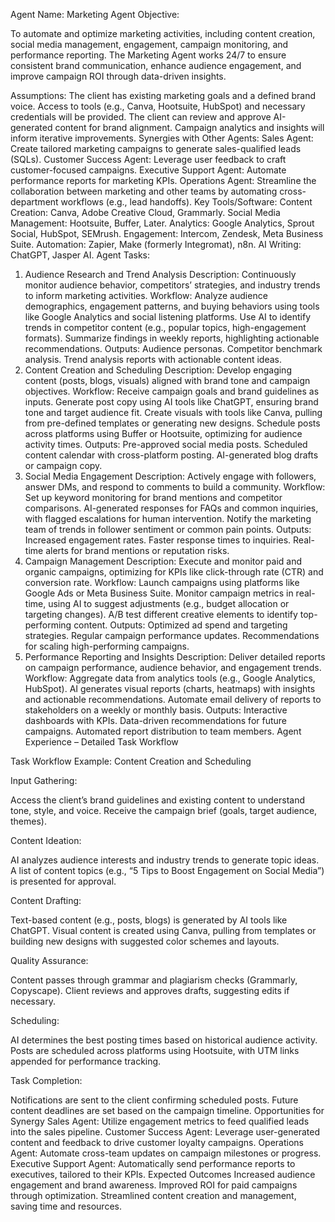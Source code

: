Agent Name: Marketing Agent
Objective:

To automate and optimize marketing activities, including content creation, social media management, engagement, campaign monitoring, and performance reporting. The Marketing Agent works 24/7 to ensure consistent brand communication, enhance audience engagement, and improve campaign ROI through data-driven insights.

Assumptions:
The client has existing marketing goals and a defined brand voice.
Access to tools (e.g., Canva, Hootsuite, HubSpot) and necessary credentials will be provided.
The client can review and approve AI-generated content for brand alignment.
Campaign analytics and insights will inform iterative improvements.
Synergies with Other Agents:
Sales Agent: Create tailored marketing campaigns to generate sales-qualified leads (SQLs).
Customer Success Agent: Leverage user feedback to craft customer-focused campaigns.
Executive Support Agent: Automate performance reports for marketing KPIs.
Operations Agent: Streamline the collaboration between marketing and other teams by automating cross-department workflows (e.g., lead handoffs).
Key Tools/Software:
Content Creation: Canva, Adobe Creative Cloud, Grammarly.
Social Media Management: Hootsuite, Buffer, Later.
Analytics: Google Analytics, Sprout Social, HubSpot, SEMrush.
Engagement: Intercom, Zendesk, Meta Business Suite.
Automation: Zapier, Make (formerly Integromat), n8n.
AI Writing: ChatGPT, Jasper AI.
Agent Tasks:
1. Audience Research and Trend Analysis
Description: Continuously monitor audience behavior, competitors’ strategies, and industry trends to inform marketing activities.
Workflow:
Analyze audience demographics, engagement patterns, and buying behaviors using tools like Google Analytics and social listening platforms.
Use AI to identify trends in competitor content (e.g., popular topics, high-engagement formats).
Summarize findings in weekly reports, highlighting actionable recommendations.
Outputs:
Audience personas.
Competitor benchmark analysis.
Trend analysis reports with actionable content ideas.
2. Content Creation and Scheduling
Description: Develop engaging content (posts, blogs, visuals) aligned with brand tone and campaign objectives.
Workflow:
Receive campaign goals and brand guidelines as inputs.
Generate post copy using AI tools like ChatGPT, ensuring brand tone and target audience fit.
Create visuals with tools like Canva, pulling from pre-defined templates or generating new designs.
Schedule posts across platforms using Buffer or Hootsuite, optimizing for audience activity times.
Outputs:
Pre-approved social media posts.
Scheduled content calendar with cross-platform posting.
AI-generated blog drafts or campaign copy.
3. Social Media Engagement
Description: Actively engage with followers, answer DMs, and respond to comments to build a community.
Workflow:
Set up keyword monitoring for brand mentions and competitor comparisons.
AI-generated responses for FAQs and common inquiries, with flagged escalations for human intervention.
Notify the marketing team of trends in follower sentiment or common pain points.
Outputs:
Increased engagement rates.
Faster response times to inquiries.
Real-time alerts for brand mentions or reputation risks.
4. Campaign Management
Description: Execute and monitor paid and organic campaigns, optimizing for KPIs like click-through rate (CTR) and conversion rate.
Workflow:
Launch campaigns using platforms like Google Ads or Meta Business Suite.
Monitor campaign metrics in real-time, using AI to suggest adjustments (e.g., budget allocation or targeting changes).
A/B test different creative elements to identify top-performing content.
Outputs:
Optimized ad spend and targeting strategies.
Regular campaign performance updates.
Recommendations for scaling high-performing campaigns.
5. Performance Reporting and Insights
Description: Deliver detailed reports on campaign performance, audience behavior, and engagement trends.
Workflow:
Aggregate data from analytics tools (e.g., Google Analytics, HubSpot).
AI generates visual reports (charts, heatmaps) with insights and actionable recommendations.
Automate email delivery of reports to stakeholders on a weekly or monthly basis.
Outputs:
Interactive dashboards with KPIs.
Data-driven recommendations for future campaigns.
Automated report distribution to team members.
Agent Experience – Detailed Task Workflow

Task Workflow Example: Content Creation and Scheduling

Input Gathering:

Access the client’s brand guidelines and existing content to understand tone, style, and voice.
Receive the campaign brief (goals, target audience, themes).

Content Ideation:

AI analyzes audience interests and industry trends to generate topic ideas.
A list of content topics (e.g., “5 Tips to Boost Engagement on Social Media”) is presented for approval.

Content Drafting:

Text-based content (e.g., posts, blogs) is generated by AI tools like ChatGPT.
Visual content is created using Canva, pulling from templates or building new designs with suggested color schemes and layouts.

Quality Assurance:

Content passes through grammar and plagiarism checks (Grammarly, Copyscape).
Client reviews and approves drafts, suggesting edits if necessary.

Scheduling:

AI determines the best posting times based on historical audience activity.
Posts are scheduled across platforms using Hootsuite, with UTM links appended for performance tracking.

Task Completion:

Notifications are sent to the client confirming scheduled posts.
Future content deadlines are set based on the campaign timeline.
Opportunities for Synergy
Sales Agent: Utilize engagement metrics to feed qualified leads into the sales pipeline.
Customer Success Agent: Leverage user-generated content and feedback to drive customer loyalty campaigns.
Operations Agent: Automate cross-team updates on campaign milestones or progress.
Executive Support Agent: Automatically send performance reports to executives, tailored to their KPIs.
Expected Outcomes
Increased audience engagement and brand awareness.
Improved ROI for paid campaigns through optimization.
Streamlined content creation and management, saving time and resources.